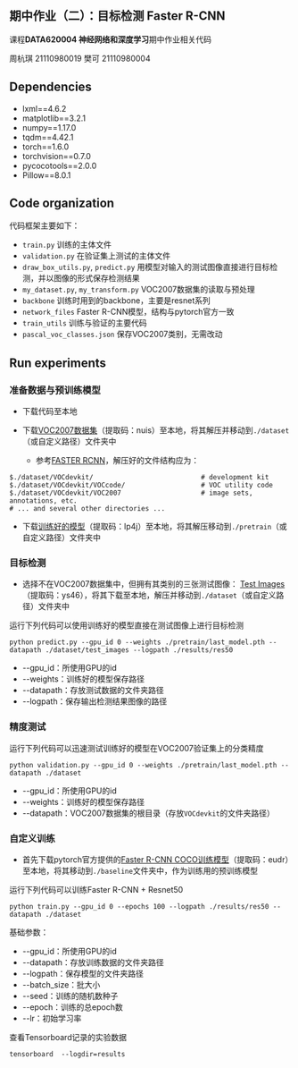 ## 期中作业（二）：目标检测 Faster R-CNN
课程**DATA620004 神经网络和深度学习**期中作业相关代码

周杭琪 21110980019
樊可 21110980004


## Dependencies
* lxml==4.6.2
* matplotlib==3.2.1
* numpy==1.17.0
* tqdm==4.42.1
* torch==1.6.0
* torchvision==0.7.0
* pycocotools==2.0.0
* Pillow==8.0.1

## Code organization
代码框架主要如下：

* `train.py` 训练的主体文件
* `validation.py` 在验证集上测试的主体文件
* `draw_box_utils.py`, `predict.py` 用模型对输入的测试图像直接进行目标检测，并以图像的形式保存检测结果
* `my_dataset.py`, `my_transform.py` VOC2007数据集的读取与预处理
* `backbone` 训练时用到的backbone，主要是resnet系列
* `network_files` Faster R-CNN模型，结构与pytorch官方一致
* `train_utils` 训练与验证的主要代码
* `pascal_voc_classes.json` 保存VOC2007类别，无需改动


## Run experiments
### 准备数据与预训练模型
* 下载代码至本地

* 下载[VOC2007数据集](https://pan.baidu.com/s/1EM81nuQESEak9fdD-K3MeQ)（提取码：nuis）至本地，将其解压并移动到`./dataset`（或自定义路径）文件夹中
    * 参考[FASTER RCNN](https://github.com/rbgirshick/py-faster-rcnn#beyond-the-demo-installation-for-training-and-testing-models)，解压好的文件结构应为：
```
$./dataset/VOCdevkit/                           # development kit
$./dataset/VOCdevkit/VOCcode/                   # VOC utility code
$./dataset/VOCdevkit/VOC2007                    # image sets, annotations, etc.
# ... and several other directories ...
```
* 下载[训练好的模型](https://pan.baidu.com/s/1XTkkwusbHk4SdW8iv05yDw)（提取码：lp4j）至本地，将其解压移动到`./pretrain`（或自定义路径）文件夹中

### 目标检测
* 选择不在VOC2007数据集中，但拥有其类别的三张测试图像： [Test Images](https://pan.baidu.com/s/1qdi8z6gTiALvh7SF-_dgqg)（提取码：ys46），将其下载至本地，解压并移动到`./dataset`（或自定义路径）文件夹中

运行下列代码可以使用训练好的模型直接在测试图像上进行目标检测
```
python predict.py --gpu_id 0 --weights ./pretrain/last_model.pth --datapath ./dataset/test_images --logpath ./results/res50
```
* --gpu_id：所使用GPU的id
* --weights：训练好的模型保存路径
* --datapath：存放测试数据的文件夹路径
* --logpath：保存输出检测结果图像的路径

### 精度测试
运行下列代码可以迅速测试训练好的模型在VOC2007验证集上的分类精度
```
python validation.py --gpu_id 0 --weights ./pretrain/last_model.pth --datapath ./dataset
```
* --gpu_id：所使用GPU的id
* --weights：训练好的模型保存路径
* --datapath：VOC2007数据集的根目录（存放`VOCdevkit`的文件夹路径）


### 自定义训练
* 首先下载pytorch官方提供的[Faster R-CNN COCO训练模型](https://pan.baidu.com/s/1Z6dbTA02mODOtDyIdaa-7A)（提取码：eudr）至本地，将其移动到`./baseline`文件夹中，作为训练用的预训练模型

运行下列代码可以训练Faster R-CNN + Resnet50
```
python train.py --gpu_id 0 --epochs 100 --logpath ./results/res50 --datapath ./dataset
```
基础参数：
* --gpu_id：所使用GPU的id
* --datapath：存放训练数据的文件夹路径
* --logpath：保存模型的文件夹路径
* --batch_size：批大小
* --seed：训练的随机数种子
* --epoch：训练的总epoch数
* --lr：初始学习率

查看Tensorboard记录的实验数据
```
tensorboard  --logdir=results
```



